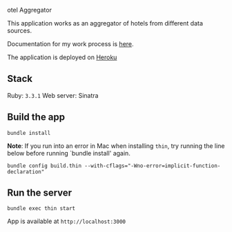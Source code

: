  otel Aggregator

This application works as an aggregator of hotels from different data sources.

Documentation for my work process is [here](docs/worklog.md).

The application is deployed on [Heroku](https://hotel-aggregator-2a3bebab4939.herokuapp.com/)

## Stack

Ruby: `3.3.1`
Web server: Sinatra

## Build the app

```
bundle install
```

**Note**: If you run into an error in Mac when installing `thin`, try running the line below before running `bundle install' again.

```
bundle config build.thin --with-cflags="-Wno-error=implicit-function-declaration"
```

## Run the server

```
bundle exec thin start
```

App is available at `http://localhost:3000`
